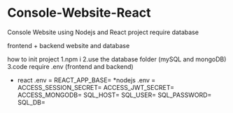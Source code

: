 # Console-Website-React
Console Website using Nodejs and React
project require database

frontend + backend website and database

how to init project
1.npm i
2.use the database folder (mySQL and mongoDB)
3.code require .env (frontend and backend)
  * react .env = REACT_APP_BASE=
  *nodejs .env = 
ACCESS_SESSION_SECRET=
ACCESS_JWT_SECRET=
ACCESS_MONGODB=
SQL_HOST=
SQL_USER=
SQL_PASSWORD=
SQL_DB=
